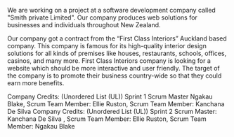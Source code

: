 We are working on a project at a software development company called "Smith private Limited". Our company produces web solutions for businesses and individuals throughout New Zealand. 

Our company got a contract from the “First Class Interiors” Auckland based company. This company is famous for its high-quality interior design solutions for all kinds of premises like houses, restaurants, schools, offices, casinos, and many more. First Class Interiors company is looking for a website which should be more interactive and user friendly. The target of the company is to promote their business country-wide so that they could earn more benefits. 

Company Credits: (Unordered List (UL)) Sprint 1 Scrum Master Ngakau Blake, Scrum Team Member: Ellie Ruston, Scrum Team Member: Kanchana De Silva Company Credits: (Unordered List (UL)) Sprint 2 Scrum Master: Kanchana De Silva , Scrum Team Member: Ellie Ruston, Scrum Team Member: Ngakau Blake 
